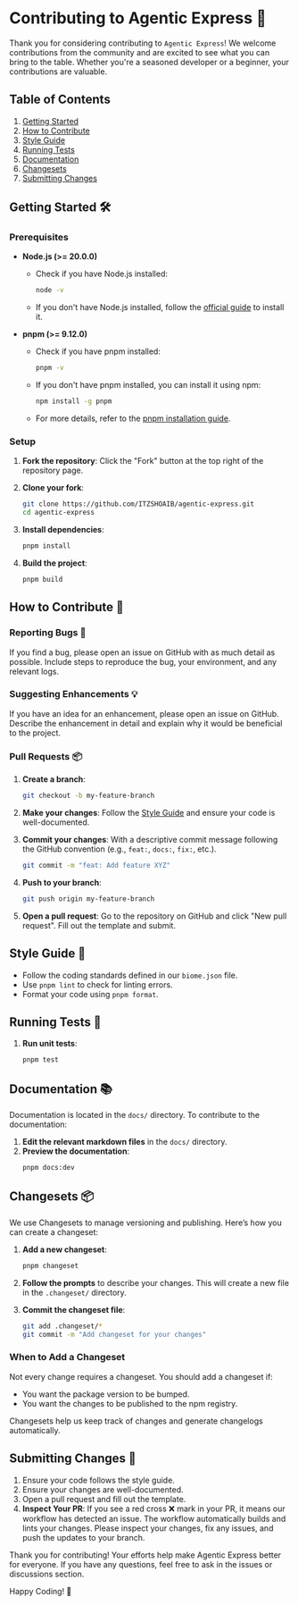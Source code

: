 # Contributing to Agentic Express 🚀

Thank you for considering contributing to `Agentic Express`! We welcome contributions from the community and are excited to see what you can bring to the table. Whether you're a seasoned developer or a beginner, your contributions are valuable.

## Table of Contents

1. [Getting Started](#getting-started)
2. [How to Contribute](#how-to-contribute)
3. [Style Guide](#style-guide)
4. [Running Tests](#running-tests)
5. [Documentation](#documentation)
6. [Changesets](#changesets)
7. [Submitting Changes](#submitting-changes)

## Getting Started 🛠️

### Prerequisites

- **Node.js (>= 20.0.0)**
  - Check if you have Node.js installed:
    ```sh
    node -v
    ```
  - If you don't have Node.js installed, follow the [official guide](https://nodejs.org/en/download/) to install it.

- **pnpm (>= 9.12.0)**
  - Check if you have pnpm installed:
    ```sh
    pnpm -v
    ```
  - If you don't have pnpm installed, you can install it using npm:
    ```sh
    npm install -g pnpm
    ```
  - For more details, refer to the [pnpm installation guide](https://pnpm.io/installation).

### Setup

1. **Fork the repository**: Click the "Fork" button at the top right of the repository page.

2. **Clone your fork**:
    ```sh
    git clone https://github.com/ITZSHOAIB/agentic-express.git
    cd agentic-express
    ```

3. **Install dependencies**:
    ```sh
    pnpm install
    ```

4. **Build the project**:
    ```sh
    pnpm build
    ```

## How to Contribute 🤝

### Reporting Bugs 🐛

If you find a bug, please open an issue on GitHub with as much detail as possible. Include steps to reproduce the bug, your environment, and any relevant logs.

### Suggesting Enhancements 💡

If you have an idea for an enhancement, please open an issue on GitHub. Describe the enhancement in detail and explain why it would be beneficial to the project.

### Pull Requests 📦

1. **Create a branch**: 
    ```sh
    git checkout -b my-feature-branch
    ```

2. **Make your changes**: Follow the [Style Guide](#style-guide) and ensure your code is well-documented.

3. **Commit your changes**: With a descriptive commit message following the GitHub convention (e.g., `feat:`, `docs:`, `fix:`, etc.).
    ```bash
    git commit -m "feat: Add feature XYZ"
    ```

4. **Push to your branch**:
    ```sh
    git push origin my-feature-branch
    ```

5. **Open a pull request**: Go to the repository on GitHub and click "New pull request". Fill out the template and submit.

## Style Guide 🎨

- Follow the coding standards defined in our `biome.json` file.
- Use `pnpm lint` to check for linting errors.
- Format your code using `pnpm format`.

## Running Tests 🧪

1. **Run unit tests**:
    ```sh
    pnpm test
    ```

## Documentation 📚

Documentation is located in the `docs/` directory. To contribute to the documentation:

1. **Edit the relevant markdown files** in the `docs/` directory.
2. **Preview the documentation**:
    ```sh
    pnpm docs:dev
    ```

## Changesets 📦

We use Changesets to manage versioning and publishing. Here’s how you can create a changeset:

1. **Add a new changeset**:
    ```sh
    pnpm changeset
    ```

2. **Follow the prompts** to describe your changes. This will create a new file in the `.changeset/` directory.

3. **Commit the changeset file**:
    ```sh
    git add .changeset/*
    git commit -m "Add changeset for your changes"
    ```

### When to Add a Changeset

Not every change requires a changeset. You should add a changeset if:

- You want the package version to be bumped.
- You want the changes to be published to the npm registry.

Changesets help us keep track of changes and generate changelogs automatically.


## Submitting Changes 🚀

1. Ensure your code follows the style guide.
2. Ensure your changes are well-documented.
3. Open a pull request and fill out the template.
4. **Inspect Your PR**: If you see a red cross ❌ mark in your PR, it means our workflow has detected an issue. The workflow automatically builds and lints your changes. Please inspect your changes, fix any issues, and push the updates to your branch.


Thank you for contributing! Your efforts help make Agentic Express better for everyone. If you have any questions, feel free to ask in the issues or discussions section.

Happy Coding! 🎉